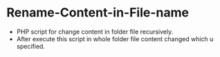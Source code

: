 # Rename-Content-in-File-name
- PHP script for change content in folder file recursively.
- After execute this script in whole folder file content changed which u specified.
